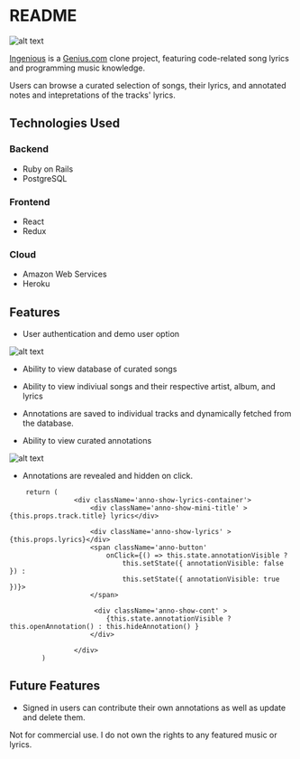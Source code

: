 # README

![alt text](https://ingenious-prod.s3.amazonaws.com/ingenious-logo.png "Ingenious")

[Ingenious](https://ingenious-app.herokuapp.com/#/) is a [Genius.com](https://genius.com/) clone project, featuring code-related song lyrics and programming music knowledge. 

Users can browse a curated selection of songs, their lyrics, and annotated notes and intepretations of the tracks' lyrics. 


## Technologies Used

### Backend
* Ruby on Rails
* PostgreSQL

### Frontend
* React
* Redux

### Cloud
* Amazon Web Services
* Heroku


## Features

* User authentication and demo user option

![alt text](https://ingenious-prod.s3.amazonaws.com/login-new.gif "Ingenious sign in")


* Ability to view database of curated songs

* Ability to view indiviual songs and their respective artist, album, and lyrics

* Annotations are saved to individual tracks and dynamically fetched from the database.

* Ability to view curated annotations

![alt text](https://ingenious-prod.s3.amazonaws.com/anno-new.gif "Ingenious annotations")

* Annotations are revealed and hidden on click.

```
    return (
                <div className='anno-show-lyrics-container'>
                    <div className='anno-show-mini-title' >{this.props.track.title} lyrics</div>

                    <div className='anno-show-lyrics' >{this.props.lyrics}</div>
                    <span className='anno-button'
                        onClick={() => this.state.annotationVisible ?
                            this.setState({ annotationVisible: false }) :
                            this.setState({ annotationVisible: true })}>
                    </span>
                    
                     <div className='anno-show-cont' >
                        {this.state.annotationVisible ? this.openAnnotation() : this.hideAnnotation() }
                    </div>
            
                </div>
        )
```

## Future Features
* Signed in users can contribute their own annotations as well as update and delete them.



Not for commercial use. I do not own the rights to any featured music or lyrics.